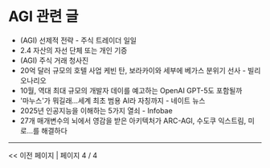 # AGI 관련 글

- (AGI) 선제적 전략 - 주식 트레이더 일일
- 2.4 자산의 자선 단체 또는 개인 기증
- (AGI) 주식 거래 청사진
- 20억 달러 규모의 호텔 사업 케빈 탄, 보라카이와 세부에 베가스 분위기 선사 - 빌리오나리오
- 10월, 역대 최대 규모의 개발자 데이를 예고하는 OpenAI GPT-5도 포함될까
- '마누스'가 뭐길래…세계 최초 범용 AI라 자칭까지 - 네이트 뉴스
- 2025년 인공지능을 이해하는 5가지 열쇠 - Infobae
- 27개 매개변수의 뇌에서 영감을 받은 아키텍처가 ARC-AGI, 수도쿠 익스트림, 미로…를 해결하다

---
<< 이전 페이지  |  페이지 4 / 4